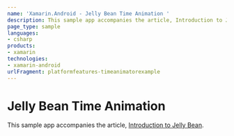 ```yaml
---
name: 'Xamarin.Android - Jelly Bean Time Animation '
description: This sample app accompanies the article, Introduction to Jelly Bean.
page_type: sample
languages:
- csharp
products:
- xamarin
technologies:
- xamarin-android
urlFragment: platformfeatures-timeanimatorexample
---
```

# Jelly Bean Time Animation 

This sample app accompanies the article, 
[Introduction to Jelly Bean](http://developer.xamarin.com/guides/android/platform_features/introduction_to_jelly_bean/).


